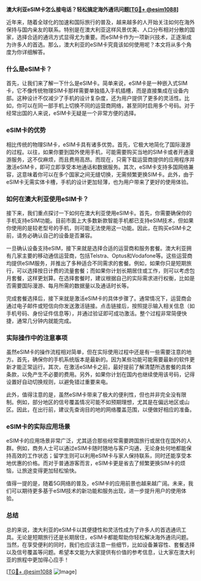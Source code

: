 **澳大利亚eSIM卡怎么接电话？轻松搞定海外通讯问题[[TG💪+ @esim1088](https://t.me/s/esim1088)]**

近年来，随着全球化的加速和国际旅行的普及，越来越多的人开始关注如何在海外保持与国内亲友的联系。特别是在澳大利亚这样风景优美、人口分布相对分散的国家，选择合适的通讯方式显得尤为重要。而eSIM卡作为一项新兴技术，正逐渐成为许多人的首选。那么，澳大利亚的eSIM卡究竟该如何使用呢？本文将从多个角度为你详细解答。

### 什么是eSIM卡？

首先，让我们来了解一下什么是eSIM卡。简单来说，eSIM卡是一种嵌入式SIM卡，它不像传统物理SIM卡那样需要单独插入手机插槽，而是直接集成在设备内部。这种设计不仅减少了手机的设计复杂度，还为用户提供了更多的灵活性。比如，你可以在同一部手机上切换不同的运营商网络，甚至同时启用多个号码。对于经常出国的人来说，eSIM卡无疑是一个非常方便的选择。

### eSIM卡的优势

相比传统的物理SIM卡，eSIM卡具有诸多优势。首先，它极大地简化了国际漫游的过程。以往，如果你要到国外使用手机，可能需要购买当地的SIM卡或者开通漫游服务，这不仅麻烦，而且费用高昂。而现在，只需下载运营商提供的应用程序并激活eSIM卡，即可立即享受本地通话和数据服务。其次，eSIM卡支持多国网络兼容，这意味着你可以在多个国家之间无缝切换，无需频繁更换SIM卡。此外，由于eSIM卡无需实体卡槽，手机的设计更加轻薄，也为用户带来了更好的使用体验。

### 如何在澳大利亚使用eSIM卡？

接下来，我们重点探讨一下如何在澳大利亚使用eSIM卡。首先，你需要确保你的手机支持eSIM功能。目前市面上大多数新款智能手机都已支持eSIM技术，但如果你使用的是较老型号的手机，则可能无法使用这一功能。因此，在购买eSIM卡之前，请务必确认自己的设备是否兼容。

一旦确认设备支持eSIM，接下来就是选择合适的运营商和服务套餐。澳大利亚拥有几家主要的移动通信运营商，包括Telstra、Optus和Vodafone等。这些运营商均提供eSIM服务，并推出了多种适合不同需求的套餐。例如，如果你只是短期旅行，可以选择按日计费的流量套餐；而如果你计划长期居住或工作，则可以考虑包月套餐，这样更划算。在选择套餐时，建议根据自己的实际需求进行权衡，比如是否需要国际漫游、每月所需的数据量以及通话时长等。

完成套餐选择后，接下来就是激活eSIM卡的具体步骤了。通常情况下，运营商会通过电子邮件或短信向你发送激活链接。点击链接后，按照提示输入相关信息（如手机号码、身份证件信息等），并通过验证即可成功激活。整个过程非常简便快捷，通常几分钟内就能完成。

### 实际操作中的注意事项

虽然eSIM卡的操作流程相对简单，但在实际使用过程中还是有一些需要注意的地方。首先，确保你的手机系统版本是最新的。因为某些功能可能需要最新的软件更新才能正常运行。其次，在激活eSIM卡之前，最好提前了解清楚所选套餐的具体条款，以免产生不必要的费用。另外，如果你计划在国内也继续使用该号码，记得设置好自动切换规则，以避免错过重要来电。

此外，值得注意的是，虽然eSIM卡带来了极大的便利性，但也并非完全没有限制。例如，部分地区的信号覆盖情况可能不如预期理想，尤其是在偏远地区或山区。因此，在出行前，建议先查询目的地的网络覆盖范围，以便做好相应的准备。

### eSIM卡的实际应用场景

eSIM卡的应用场景非常广泛，尤其适合那些经常需要跨国旅行或居住在国外的人群。例如，商务人士可以通过eSIM卡随时随地与客户沟通，无论身处何地都能保持高效的工作状态；留学生则可以利用eSIM卡与家人保持联系，同时还能享受本地优惠的价格。而对于普通游客而言，eSIM卡更是省去了频繁更换SIM卡的烦恼，让旅途变得更加轻松愉快。

值得一提的是，随着5G网络的普及，eSIM卡的应用前景也越来越广阔。未来，我们可以期待更多基于eSIM技术的新功能和服务出现，进一步提升用户的使用体验。

### 总结

总的来说，澳大利亚的eSIM卡以其便捷性和灵活性成为了许多人的首选通讯工具。无论是短期旅行还是长期居住，eSIM卡都能帮助你轻松解决海外通讯问题。当然，在享受便利的同时，我们也应该注意一些细节，比如设备兼容性、套餐选择以及信号覆盖等问题。希望本文能为大家提供有价值的参考信息，让大家在澳大利亚的旅程中更加得心应手！

[[TG💪+ @esim1088](https://t.me/s/esim1088) ![Image](https://i.postimg.cc/4NQfJmqS/Snipaste-2025-05-13-00-14-12.png)]